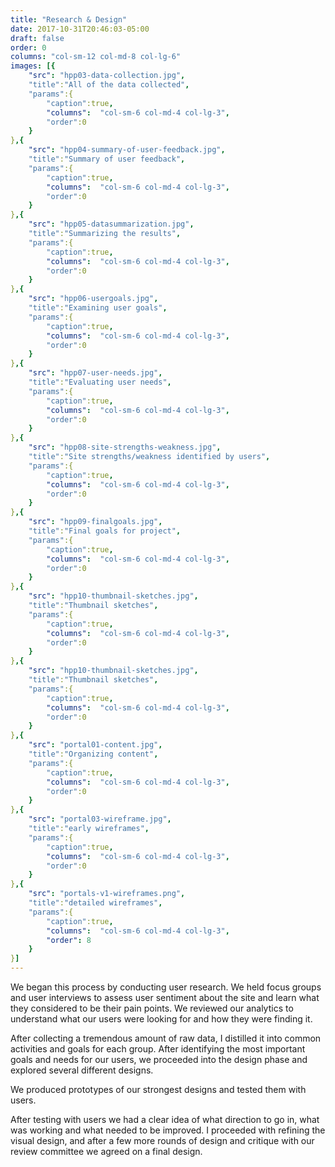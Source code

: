 ```yaml
---
title: "Research & Design"
date: 2017-10-31T20:46:03-05:00
draft: false
order: 0
columns: "col-sm-12 col-md-8 col-lg-6"
images: [{
    "src": "hpp03-data-collection.jpg",
    "title":"All of the data collected",
    "params":{
        "caption":true,
        "columns":  "col-sm-6 col-md-4 col-lg-3",
        "order":0
    }
},{
    "src": "hpp04-summary-of-user-feedback.jpg",
    "title":"Summary of user feedback",
    "params":{
        "caption":true,
        "columns":  "col-sm-6 col-md-4 col-lg-3",
        "order":0
    }
},{
    "src": "hpp05-datasummarization.jpg",
    "title":"Summarizing the results",
    "params":{
        "caption":true,
        "columns":  "col-sm-6 col-md-4 col-lg-3",
        "order":0
    }
},{
    "src": "hpp06-usergoals.jpg",
    "title":"Examining user goals",
    "params":{
        "caption":true,
        "columns":  "col-sm-6 col-md-4 col-lg-3",
        "order":0
    }
},{
    "src": "hpp07-user-needs.jpg",
    "title":"Evaluating user needs",
    "params":{
        "caption":true,
        "columns":  "col-sm-6 col-md-4 col-lg-3",
        "order":0
    }
},{
    "src": "hpp08-site-strengths-weakness.jpg",
    "title":"Site strengths/weakness identified by users",
    "params":{
        "caption":true,
        "columns":  "col-sm-6 col-md-4 col-lg-3",
        "order":0
    }
},{
    "src": "hpp09-finalgoals.jpg",
    "title":"Final goals for project",
    "params":{
        "caption":true,
        "columns":  "col-sm-6 col-md-4 col-lg-3",
        "order":0
    }
},{
    "src": "hpp10-thumbnail-sketches.jpg",
    "title":"Thumbnail sketches",
    "params":{
        "caption":true,
        "columns":  "col-sm-6 col-md-4 col-lg-3",
        "order":0
    }
},{
    "src": "hpp10-thumbnail-sketches.jpg",
    "title":"Thumbnail sketches",
    "params":{
        "caption":true,
        "columns":  "col-sm-6 col-md-4 col-lg-3",
        "order":0
    }
},{
    "src": "portal01-content.jpg",
    "title":"Organizing content",
    "params":{
        "caption":true,
        "columns":  "col-sm-6 col-md-4 col-lg-3",
        "order":0
    }
},{
    "src": "portal03-wireframe.jpg",
    "title":"early wireframes",
    "params":{
        "caption":true,
        "columns":  "col-sm-6 col-md-4 col-lg-3",
        "order":0
    }
},{
    "src": "portals-v1-wireframes.png",
    "title":"detailed wireframes",
    "params":{
        "caption":true,
        "columns":  "col-sm-6 col-md-4 col-lg-3",
        "order": 8
    }
}]
---
```

We began this process by conducting user research. We held focus groups and user interviews to assess user sentiment about the site and learn what they considered to be their pain points. We reviewed our analytics to understand what our users were looking for and how they were finding it. 

After collecting a tremendous amount of raw data, I distilled it into common activities and goals for each group. After identifying the most important goals and needs for our users, we proceeded into the design phase and explored several different designs.

We produced prototypes of our strongest designs and tested them with users. 

After testing with users we had a clear idea of what direction to go in, what was working and what needed to be improved. I proceeded with refining the visual design, and after a few more rounds of design and critique with our review committee we agreed on a final design. 


